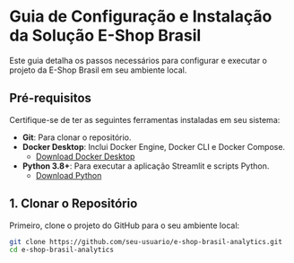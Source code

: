 # Guia de Configuração e Instalação da Solução E-Shop Brasil

Este guia detalha os passos necessários para configurar e executar o projeto da E-Shop Brasil em seu ambiente local.

## Pré-requisitos

Certifique-se de ter as seguintes ferramentas instaladas em seu sistema:

*   **Git**: Para clonar o repositório.
*   **Docker Desktop**: Inclui Docker Engine, Docker CLI e Docker Compose.
    *   [Download Docker Desktop](https://www.docker.com/products/docker-desktop/)
*   **Python 3.8+**: Para executar a aplicação Streamlit e scripts Python.
    *   [Download Python](https://www.python.org/downloads/)

## 1. Clonar o Repositório

Primeiro, clone o projeto do GitHub para o seu ambiente local:

```bash
git clone https://github.com/seu-usuario/e-shop-brasil-analytics.git
cd e-shop-brasil-analytics